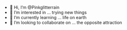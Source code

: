 - 👋 Hi, I’m @Pinkglitterrain
- 👀 I’m interested in ... trying new things 
- 🌱 I’m currently learning ... life on earth
- 💞️ I’m looking to collaborate on ... the opposite attraction 
<!---
Pinkglitterrain/Pinkglitterrain is a ✨ special ✨ repository because its `README.md` (this file) appears on your GitHub profile.
You can click the Preview link to take a look at your changes.
--->
